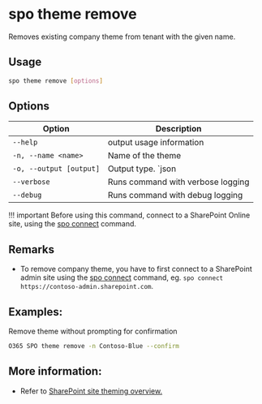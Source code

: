 # spo theme remove

Removes existing company theme from tenant with the given name.

## Usage

```sh
spo theme remove [options]
```

## Options

Option|Description
------|-----------
`--help`|output usage information
`-n, --name <name>`|Name of the theme
`-o, --output [output]`|Output type. `json|text`. Default `text`
`--verbose`|Runs command with verbose logging
`--debug`|Runs command with debug logging

!!! important
    Before using this command, connect to a SharePoint Online site, using the [spo connect](../connect.md) command.

## Remarks

- To remove company theme, you have to first connect to a SharePoint admin site using the [spo connect](../connect.md) command, eg. `spo connect https://contoso-admin.sharepoint.com`.

## Examples:

Remove theme without prompting for confirmation
```sh
O365 SPO theme remove -n Contoso-Blue --confirm
```

## More information:

- Refer to [SharePoint site theming overview.](https://github.com/SharePoint/sp-dev-docs/blob/master/docs/declarative-customization/site-theming/sharepoint-site-theming-overview.md)
